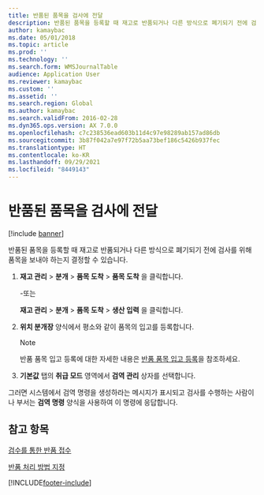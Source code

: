 ```yaml
---
title: 반품된 품목을 검사에 전달
description: 반품된 품목을 등록할 때 재고로 반품되거나 다른 방식으로 폐기되기 전에 검사를 위해 품목을 보내야 하는지 결정하세요.
author: kamaybac
ms.date: 05/01/2018
ms.topic: article
ms.prod: ''
ms.technology: ''
ms.search.form: WMSJournalTable
audience: Application User
ms.reviewer: kamaybac
ms.custom: ''
ms.assetid: ''
ms.search.region: Global
ms.author: kamaybac
ms.search.validFrom: 2016-02-28
ms.dyn365.ops.version: AX 7.0.0
ms.openlocfilehash: c7c238536ead603b11d4c97e98289ab157ad86db
ms.sourcegitcommit: 3b87f042a7e97f72b5aa73bef186c5426b937fec
ms.translationtype: HT
ms.contentlocale: ko-KR
ms.lasthandoff: 09/29/2021
ms.locfileid: "8449143"
---
```

# <a name="pass-returned-items-on-to-inspection"></a>반품된 품목을 검사에 전달 

[!include [banner](../includes/banner.md)]


반품된 품목을 등록할 때 재고로 반품되거나 다른 방식으로 폐기되기 전에 검사를 위해 품목을 보내야 하는지 결정할 수 있습니다.

1.  **재고 관리** \> **분개** \> **품목 도착** \> **품목 도착** 을 클릭합니다.
    
    \-또는
    
    **재고 관리** \> **분개** \> **품목 도착** \> **생산 입력** 을 클릭합니다.

2.  **위치 분개장** 양식에서 평소와 같이 품목의 입고를 등록합니다.
    

    > [!NOTE]
    > <P>반품 품목 입고 등록에 대한 자세한 내용은 <A href="register-the-receipt-of-returned-items.md">반품 품목 입고 등록</A>을 참조하세요.</P>



3.  **기본값** 탭의 **취급 모드** 영역에서 **검역 관리** 상자를 선택합니다.

그러면 시스템에서 검역 명령을 생성하라는 메시지가 표시되고 검사를 수행하는 사람이나 부서는 **검역 명령** 양식을 사용하여 이 명령에 응답합니다.

## <a name="see-also"></a>참고 항목

[검수를 통한 반품 접수](take-returned-items-through-inspection.md)

[반품 처리 방법 지정](specify-how-to-dispose-of-returned-items.md)



[!INCLUDE[footer-include](../../includes/footer-banner.md)]